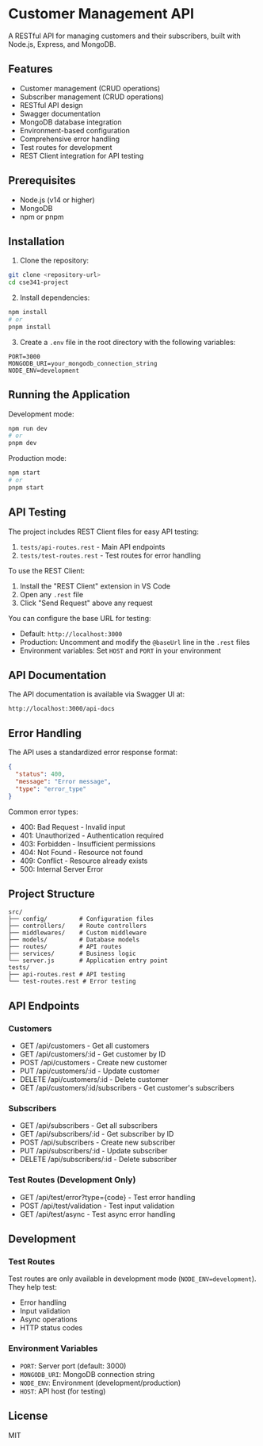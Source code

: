 # Customer Management API

A RESTful API for managing customers and their subscribers, built with Node.js, Express, and MongoDB.

## Features

- Customer management (CRUD operations)
- Subscriber management (CRUD operations)
- RESTful API design
- Swagger documentation
- MongoDB database integration
- Environment-based configuration
- Comprehensive error handling
- Test routes for development
- REST Client integration for API testing

## Prerequisites

- Node.js (v14 or higher)
- MongoDB
- npm or pnpm

## Installation

1. Clone the repository:
```bash
git clone <repository-url>
cd cse341-project
```

2. Install dependencies:
```bash
npm install
# or
pnpm install
```

3. Create a `.env` file in the root directory with the following variables:
```env
PORT=3000
MONGODB_URI=your_mongodb_connection_string
NODE_ENV=development
```

## Running the Application

Development mode:
```bash
npm run dev
# or
pnpm dev
```

Production mode:
```bash
npm start
# or
pnpm start
```

## API Testing

The project includes REST Client files for easy API testing:

1. `tests/api-routes.rest` - Main API endpoints
2. `tests/test-routes.rest` - Test routes for error handling

To use the REST Client:
1. Install the "REST Client" extension in VS Code
2. Open any `.rest` file
3. Click "Send Request" above any request

You can configure the base URL for testing:
- Default: `http://localhost:3000`
- Production: Uncomment and modify the `@baseUrl` line in the `.rest` files
- Environment variables: Set `HOST` and `PORT` in your environment

## API Documentation

The API documentation is available via Swagger UI at:
```
http://localhost:3000/api-docs
```

## Error Handling

The API uses a standardized error response format:
```json
{
  "status": 400,
  "message": "Error message",
  "type": "error_type"
}
```

Common error types:
- 400: Bad Request - Invalid input
- 401: Unauthorized - Authentication required
- 403: Forbidden - Insufficient permissions
- 404: Not Found - Resource not found
- 409: Conflict - Resource already exists
- 500: Internal Server Error

## Project Structure

```
src/
├── config/         # Configuration files
├── controllers/    # Route controllers
├── middlewares/    # Custom middleware
├── models/         # Database models
├── routes/         # API routes
├── services/       # Business logic
└── server.js       # Application entry point
tests/
├── api-routes.rest # API testing
└── test-routes.rest # Error testing
```

## API Endpoints

### Customers
- GET /api/customers - Get all customers
- GET /api/customers/:id - Get customer by ID
- POST /api/customers - Create new customer
- PUT /api/customers/:id - Update customer
- DELETE /api/customers/:id - Delete customer
- GET /api/customers/:id/subscribers - Get customer's subscribers

### Subscribers
- GET /api/subscribers - Get all subscribers
- GET /api/subscribers/:id - Get subscriber by ID
- POST /api/subscribers - Create new subscriber
- PUT /api/subscribers/:id - Update subscriber
- DELETE /api/subscribers/:id - Delete subscriber

### Test Routes (Development Only)
- GET /api/test/error?type={code} - Test error handling
- POST /api/test/validation - Test input validation
- GET /api/test/async - Test async error handling

## Development

### Test Routes
Test routes are only available in development mode (`NODE_ENV=development`). They help test:
- Error handling
- Input validation
- Async operations
- HTTP status codes

### Environment Variables
- `PORT`: Server port (default: 3000)
- `MONGODB_URI`: MongoDB connection string
- `NODE_ENV`: Environment (development/production)
- `HOST`: API host (for testing)

## License

MIT 
